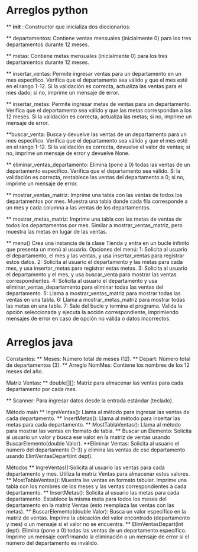 # Arreglos python
** __init__ : Constructor que inicializa dos diccionarios:

** departamentos: Contiene ventas mensuales (inicialmente 0) para los tres departamentos durante 12 meses.

** metas: Contiene metas mensuales (inicialmente 0) para los tres departamentos durante 12 meses.

** insertar_ventas: Permite ingresar ventas para un departamento en un mes específico. Verifica que el departamento sea válido y que el mes esté en el rango 1-12. Si la validación es correcta, actualiza las ventas para el mes dado; si no, imprime un mensaje de error.

** insertar_metas: Permite ingresar metas de ventas para un departamento. Verifica que el departamento sea válido y que las metas correspondan a los 12 meses. Si la validación es correcta, actualiza las metas; si no, imprime un mensaje de error.

**buscar_venta: Busca y devuelve las ventas de un departamento para un mes específico. Verifica que el departamento sea válido y que el mes esté en el rango 1-12.
Si la validación es correcta, devuelve el valor de ventas; si no, imprime un mensaje de error y devuelve None.

** eliminar_ventas_departamento: Elimina (pone a 0) todas las ventas de un departamento específico.
Verifica que el departamento sea válido.
Si la validación es correcta, restablece las ventas del departamento a 0; si no, imprime un mensaje de error.

** mostrar_ventas_matriz: Imprime una tabla con las ventas de todos los departamentos por mes.
Muestra una tabla donde cada fila corresponde a un mes y cada columna a las ventas de los departamentos.

** mostrar_metas_matriz: Imprime una tabla con las metas de ventas de todos los departamentos por mes.
Similar a mostrar_ventas_matriz, pero muestra las metas en lugar de las ventas.

** menu()
Crea una instancia de la clase Tienda y entra en un bucle infinito que presenta un menú al usuario.
Opciones del menú:
1: Solicita al usuario el departamento, el mes y las ventas, y usa insertar_ventas para registrar estos datos.
2: Solicita al usuario el departamento y las metas para cada mes, y usa insertar_metas para registrar estas metas.
3: Solicita al usuario el departamento y el mes, y usa buscar_venta para mostrar las ventas correspondientes.
4: Solicita al usuario el departamento y usa eliminar_ventas_departamento para eliminar todas las ventas del departamento.
5: Llama a mostrar_ventas_matriz para mostrar todas las ventas en una tabla.
6: Llama a mostrar_metas_matriz para mostrar todas las metas en una tabla.
7: Sale del bucle y termina el programa.
Valida la opción seleccionada y ejecuta la acción correspondiente, imprimiendo mensajes de error en caso de opción no válida o datos incorrectos.

# Arreglos java
Constantes:
** Meses: Número total de meses (12).
** Depart: Número total de departamentos (3).
** Arreglo NomMes: Contiene los nombres de los 12 meses del año.

Matriz Ventas:
** double[][]: Matriz para almacenar las ventas para cada departamento por cada mes.

** Scanner: Para ingresar datos desde la entrada estándar (teclado).

Método main
** IngreVentas(): Llama al método para ingresar las ventas de cada departamento.
** InsertMetas(): Llama al método para insertar las metas para cada departamento.
** MostTablaVentas(): Llama al método para mostrar las ventas en formato de tabla.
** Buscar un Elemento: Solicita al usuario un valor y busca ese valor en la matriz de ventas usando BuscarElemento(double Valor).
**Eliminar Ventas: Solicita al usuario el número del departamento (1-3) y elimina las ventas de ese departamento usando ElimVentasDepart(int dept).

Métodos
** IngreVentas():Solicita al usuario las ventas para cada departamento y mes.
Utiliza la matriz Ventas para almacenar estos valores.
** MostTablaVentas(): Muestra las ventas en formato tabular.
Imprime una tabla con los nombres de los meses y las ventas correspondientes a cada departamento.
** InsertMetas(): Solicita al usuario las metas para cada departamento.
Establece la misma meta para todos los meses del departamento en la matriz Ventas (esto reemplaza las ventas con las metas).
** BuscarElemento(double Valor): Busca un valor específico en la matriz de ventas.
Imprime la ubicación del valor encontrado (departamento y mes) o un mensaje si el valor no se encuentra.
** ElimVentasDepart(int dept): Elimina (pone a 0) todas las ventas de un departamento específico.
Imprime un mensaje confirmando la eliminación o un mensaje de error si el número del departamento es inválido.
